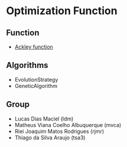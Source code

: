 # Optimization Function

## Function
- [Ackley function](https://en.wikipedia.org/wiki/Ackley_function)

## Algorithms
- EvolutionStrategy
- GeneticAlgorithm

## Group
- Lucas Dias Maciel (ldm)
- Matheus Viana Coelho Albuquerque (mvca)
- Riei Joaquim Matos Rodrigues (rjmr)
- Thiago da Silva Araujo (tsa3)
